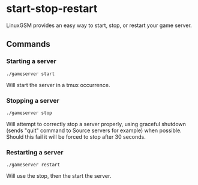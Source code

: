 # start-stop-restart

LinuxGSM provides an easy way to start, stop, or restart your game server.

## Commands

### Starting a server

`./gameserver start`

Will start the server in a tmux occurrence.

### Stopping a server

`./gameserver stop`

Will attempt to correctly stop a server properly, using graceful shutdown \(sends "quit" command to Source servers for example\) when possible. Should this fail it will be forced to stop after 30 seconds.

### Restarting a server

`./gameserver restart`

Will use the stop, then the start the server.


